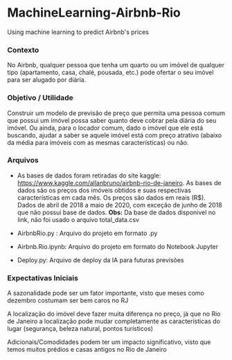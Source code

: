 # MachineLearning-Airbnb-Rio
 Using machine learning to predict Airbnb's prices 
 
### Contexto 
No Airbnb, qualquer pessoa que tenha um quarto ou um imóvel de qualquer tipo (apartamento, casa, chalé, pousada, etc.) pode ofertar o seu imóvel para ser alugado por diária.

### Objetivo / Utilidade
Construir um modelo de previsão de preço que permita uma pessoa comum que possui um imóvel possa saber quanto deve cobrar pela diária do seu imóvel. Ou ainda, para o locador comum, dado o imóvel que ele está buscando, ajudar a saber se aquele imóvel está com preço atrativo (abaixo da média para imóveis com as mesmas características) ou não.

### Arquivos
- As bases de dados foram retiradas do site kaggle: https://www.kaggle.com/allanbruno/airbnb-rio-de-janeiro. As bases de dados são os preços dos imóveis obtidos e suas respectivas características em cada mês.
Os preços são dados em reais (R$).
Dados de abril de 2018 a maio de 2020, com exceção de junho de 2018 que não possui base de dados. **Obs:** Da base de dados disponivel no link, não foi usado o arquivo total_data.csv

- AirbnbRio.py : Arquivo do projeto em formato .py
- Airbnb.Rio.ipynb: Arquivo do projeto em formato do Notebook Jupyter
- Deploy.py: Arquivo de deploy da IA para futuras previsões



### Expectativas Iniciais
A sazonalidade pode ser um fator importante, visto que meses como dezembro costumam ser bem caros no RJ

A localização do imóvel deve fazer muita diferença no preço, já que no Rio de Janeiro a localização pode mudar completamente as características do lugar (segurança, beleza natural, pontos turísticos)

Adicionais/Comodidades podem ter um impacto significativo, visto que temos muitos prédios e casas antigos no Rio de Janeiro

